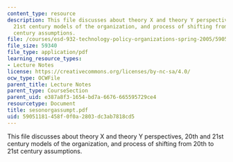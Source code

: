 ```yaml
---
content_type: resource
description: This file discusses about theory X and theory Y perspectives, 20th and
  21st century models of the organization, and process of shifting from 20th to 21st
  century assumptions.
file: /courses/esd-932-technology-policy-organizations-spring-2005/59051181458f0f0a2803dc3ab7818cd5_sesonorgassumpt.pdf
file_size: 59340
file_type: application/pdf
learning_resource_types:
- Lecture Notes
license: https://creativecommons.org/licenses/by-nc-sa/4.0/
ocw_type: OCWFile
parent_title: Lecture Notes
parent_type: CourseSection
parent_uid: e387a8f3-1654-bd7a-6676-665595729ce4
resourcetype: Document
title: sesonorgassumpt.pdf
uid: 59051181-458f-0f0a-2803-dc3ab7818cd5
---
```

This file discusses about theory X and theory Y perspectives, 20th and 21st century models of the organization, and process of shifting from 20th to 21st century assumptions.